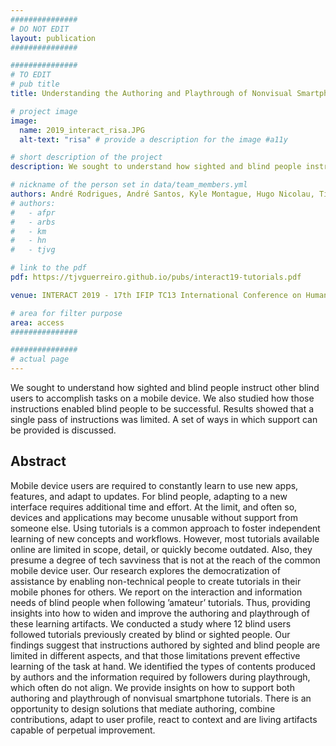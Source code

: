 ```yaml
---
###############
# DO NOT EDIT
layout: publication
###############

###############
# TO EDIT
# pub title
title: Understanding the Authoring and Playthrough of Nonvisual Smartphone Tutorials

# project image
image:
  name: 2019_interact_risa.JPG
  alt-text: "risa" # provide a description for the image #a11y

# short description of the project
description: We sought to understand how sighted and blind people instruct other blind users to accomplish tasks on a mobile device. We also studied how those instructions enabled blind people to be successful. Results showed that a single pass of instructions was limited. A set of ways in which support can be provided is discussed.

# nickname of the person set in data/team_members.yml
authors: André Rodrigues, André Santos, Kyle Montague, Hugo Nicolau, Tiago Guerreiro
# authors:
#   - afpr
#   - arbs
#   - km
#   - hn
#   - tjvg

# link to the pdf
pdf: https://tjvguerreiro.github.io/pubs/interact19-tutorials.pdf

venue: INTERACT 2019 - 17th IFIP TC13 International Conference on Human-Computer Interaction, Paphos, Cyprus, September, 2019

# area for filter purpose
area: access
###############

###############
# actual page
---
```

We sought to understand how sighted and blind people instruct other blind users to accomplish tasks on a mobile device. We also studied how those instructions enabled blind people to be successful. Results showed that a single pass of instructions was limited. A set of ways in which support can be provided is discussed.

## Abstract
Mobile device users are required to constantly learn to use
new apps, features, and adapt to updates. For blind people, adapting
to a new interface requires additional time and effort. At the limit, and
often so, devices and applications may become unusable without support from someone else. Using tutorials is a common approach to foster
independent learning of new concepts and workflows. However, most tutorials available online are limited in scope, detail, or quickly become
outdated. Also, they presume a degree of tech savviness that is not at
the reach of the common mobile device user. Our research explores the
democratization of assistance by enabling non-technical people to create
tutorials in their mobile phones for others. We report on the interaction
and information needs of blind people when following ’amateur’ tutorials.
Thus, providing insights into how to widen and improve the authoring
and playthrough of these learning artifacts. We conducted a study where
12 blind users followed tutorials previously created by blind or sighted
people. Our findings suggest that instructions authored by sighted and
blind people are limited in different aspects, and that those limitations
prevent effective learning of the task at hand. We identified the types of
contents produced by authors and the information required by followers during playthrough, which often do not align. We provide insights
on how to support both authoring and playthrough of nonvisual smartphone tutorials. There is an opportunity to design solutions that mediate
authoring, combine contributions, adapt to user profile, react to context
and are living artifacts capable of perpetual improvement.
